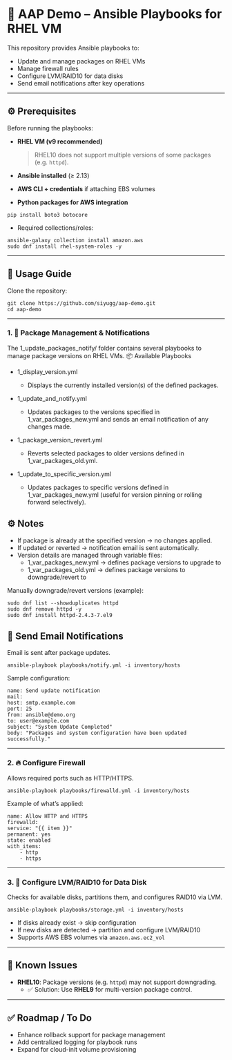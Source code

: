 # 📘 AAP Demo – Ansible Playbooks for RHEL VM

This repository provides Ansible playbooks to:  

- Update and manage packages on RHEL VMs  
- Manage firewall rules  
- Configure LVM/RAID10 for data disks  
- Send email notifications after key operations  

---

## ⚙️ Prerequisites

Before running the playbooks:

- **RHEL VM (v9 recommended)**  
  > RHEL10 does not support multiple versions of some packages (e.g. `httpd`).  

- **Ansible installed** (≥ 2.13)  

- **AWS CLI + credentials** if attaching EBS volumes  

- **Python packages for AWS integration**
```console
pip install boto3 botocore
```
- Required collections/roles:
```console
ansible-galaxy collection install amazon.aws
sudo dnf install rhel-system-roles -y
```
---

## 🚀 Usage Guide

Clone the repository:
```console
git clone https://github.com/siyugg/aap-demo.git
cd aap-demo
```
---

### 1. 🔄 Package Management & Notifications
The 1_update_packages_notify/ folder contains several playbooks to manage package versions on RHEL VMs.
📦 Available Playbooks
- 1_display_version.yml
    - Displays the currently installed version(s) of the defined packages.

- 1_update_and_notify.yml
    - Updates packages to the versions specified in 1_var_packages_new.yml and sends an email notification of any changes made.

- 1_package_version_revert.yml
    - Reverts selected packages to older versions defined in 1_var_packages_old.yml.
    
- 1_update_to_specific_version.yml
    - Updates packages to specific versions defined in 1_var_packages_new.yml (useful for version pinning or rolling forward selectively).

## ⚙️ Notes
- If package is already at the specified version → no changes applied.
- If updated or reverted → notification email is sent automatically.
- Version details are managed through variable files:
    - 1_var_packages_new.yml → defines package versions to upgrade to
    - 1_var_packages_old.yml → defines package versions to downgrade/revert to

Manually downgrade/revert versions (example):
```console
sudo dnf list --showduplicates httpd
sudo dnf remove httpd -y
sudo dnf install httpd-2.4.3-7.el9
```
## 📧 Send Email Notifications
Email is sent after package updates.  
```console
ansible-playbook playbooks/notify.yml -i inventory/hosts
```
Sample configuration:
```console
name: Send update notification
mail:
host: smtp.example.com
port: 25
from: ansible@demo.org
to: user@example.com
subject: "System Update Completed"
body: "Packages and system configuration have been updated successfully."
```
---

### 2. 🔥 Configure Firewall
Allows required ports such as HTTP/HTTPS.  
```console
ansible-playbook playbooks/firewalld.yml -i inventory/hosts
```
Example of what’s applied:
```console
name: Allow HTTP and HTTPS
firewalld:
service: "{{ item }}"
permanent: yes
state: enabled
with_items:
    - http
    - https
```
---

### 3. 💾 Configure LVM/RAID10 for Data Disk
Checks for available disks, partitions them, and configures RAID10 via LVM.  
```console
ansible-playbook playbooks/storage.yml -i inventory/hosts
```
- If disks already exist → skip configuration  
- If new disks are detected → partition and configure LVM/RAID10  
- Supports AWS EBS volumes via `amazon.aws.ec2_vol`  

---

## 🛑 Known Issues
- **RHEL10**: Package versions (e.g. `httpd`) may not support downgrading.  
  - ✅ Solution: Use **RHEL9** for multi-version package control.  

---

## ✅ Roadmap / To Do
- Enhance rollback support for package management  
- Add centralized logging for playbook runs  
- Expand for cloud-init volume provisioning  
